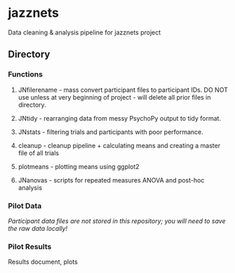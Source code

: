 # jazznets
Data cleaning &amp; analysis pipeline for jazznets project

## Directory

### Functions
1. JNfilerename - mass convert participant files to participant IDs. DO NOT use unless at very beginning of project - will delete all prior files in directory.

2. JNtidy - rearranging data from messy PsychoPy output to tidy format.

3. JNstats - filtering trials and participants with poor performance.

4. cleanup - cleanup pipeline + calculating means and creating a master file of all trials

5. plotmeans - plotting means using ggplot2

6. JNanovas - scripts for repeated measures ANOVA and post-hoc analysis

### Pilot Data
*Participant data files are not stored in this repository; you will need to save the raw data locally!*

### Pilot Results
Results document, plots
